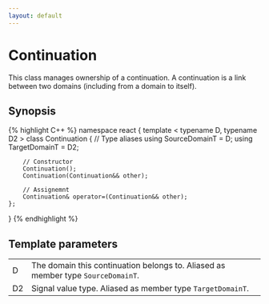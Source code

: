 ```yaml
---
layout: default
---
```

# Continuation

This class manages ownership of a continuation. A continuation is a link between two domains (including from a domain to itself).

## Synopsis
{% highlight C++ %}
namespace react
{
    template
    <
        typename D,
        typename D2
    >
    class Continuation
    {
        // Type aliases
        using SourceDomainT = D;
        using TargetDomainT = D2;

        // Constructor
        Continuation();
        Continuation(Continuation&& other);

        // Assignemnt
        Continuation& operator=(Continuation&& other);
    };
}
{% endhighlight %}

## Template parameters
<table>
<tr>
<td>D</td>
<td>The domain this continuation belongs to. Aliased as member type <code>SourceDomainT</code>.</td>
</tr>
<tr>
<td>D2</td>
<td>Signal value type. Aliased as member type <code>TargetDomainT</code>.</td>
</tr>
</table>